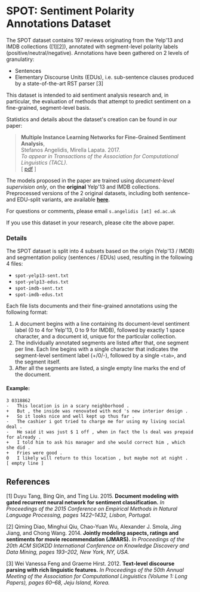 # SPOT: Sentiment Polarity Annotations Dataset

The SPOT dataset contains 197 reviews originating from the Yelp'13 and IMDB collections ([1][2]),
annotated with segment-level polarity labels (positive/neutral/negative). Annotations 
have been gathered on 2 levels of granulatiry:

 - Sentences
 - Elementary Discourse Units (EDUs), i.e. sub-sentence clauses produced by a state-of-the-art
RST parser [3]

This dataset is intended to aid sentiment analysis research and, in particular, the evaluation 
of methods that attempt to predict sentiment on a fine-grained, segment-level basis.

Statistics and details about the dataset's creation can be found in our paper:

> **Multiple Instance Learning Networks for Fine-Grained Sentiment Analysis**,<br/>
> Stefanos Angelidis, Mirella Lapata. 2017. <br/>
> _To appear in Transactions of the Association for Computational Linguistics (TACL)_.<br/>
> [ [pdf](http://homepages.inf.ed.ac.uk/s1258635/milnet-sentiment.pdf) ]

The models proposed in the paper are trained using _document-level supervision only_, on the 
**original** Yelp'13 and IMDB collections. Preprocessed versions of the 2 original datasets, 
including both sentence- and EDU-split variants, are available 
[**here**](https://drive.google.com/open?id=1T-6_BWax1l4diZy9-ksehHOC9S7FOqeN).

For questions or comments, please email `s.angelidis [at] ed.ac.uk`

If you use this dataset in your research, please cite the above paper.

### Details

The SPOT dataset is split into 4 subsets based on the origin (Yelp'13 / IMDB) and segmentation 
policy (sentences / EDUs) used, resulting in the following 4 files:
 - `spot-yelp13-sent.txt`
 - `spot-yelp13-edus.txt`
 - `spot-imdb-sent.txt`
 - `spot-imdb-edus.txt`

Each file lists documents and their fine-grained annotations using the following format:

1. A document begins with a line containing its document-level sentiment label (0 to 4 for 
Yelp'13, 0 to 9 for IMDB), followed by exactly 1 space character, and a document id, unique for 
the particular collection.
2. The individually annotated segments are listed after that, one segment per line. Each line
begins with a single character that indicates the segment-level sentiment label (+/0/-), 
followed by a single `<tab>`, and the segment itself.
3. After all the segments are listed, a single empty line marks the end of the document.

#### Example:
```
3 0318862
-	This location is in a scary neighborhood .
+	But , the inside was renovated with mcd 's new interior design .
+	So it looks nice and well kept up thus far .
-	The cashier i got tried to charge me for using my living social deal .
-	He said it was just $ 1 off , when in fact the ls deal was prepaid for already .
+	I told him to ask his manager and she would correct him , which she did .
+	Fries were good .
0	I likely will return to this location , but maybe not at night .
[ empty line ]
```

## References

[1] Duyu Tang, Bing Qin, and Ting Liu. 2015.
**Document modeling with gated recurrent neural network for sentiment classification.**
_In Proceedings of the 2015 Conference on Empirical Methods in Natural Language Processing, pages 1422–1432, Lisbon, Portugal._

[2] Qiming Diao, Minghui Qiu, Chao-Yuan Wu, Alexander J. Smola, Jing Jiang, and Chong Wang. 2014.
**Jointly modeling aspects, ratings and sentiments for movie recommendation (JMARS).**
_In Proceedings of the 20th ACM SIGKDD International Conference on Knowledge Discovery and Data Mining, pages 193–202, New York, NY, USA._

[3] Wei Vanessa Feng and Graeme Hirst. 2012. 
**Text-level discourse parsing with rich linguistic features.**
_In Proceedings of the 50th Annual Meeting of the Association for Computational Linguistics (Volume 1: Long Papers), pages 60–68, Jeju Island, Korea._
